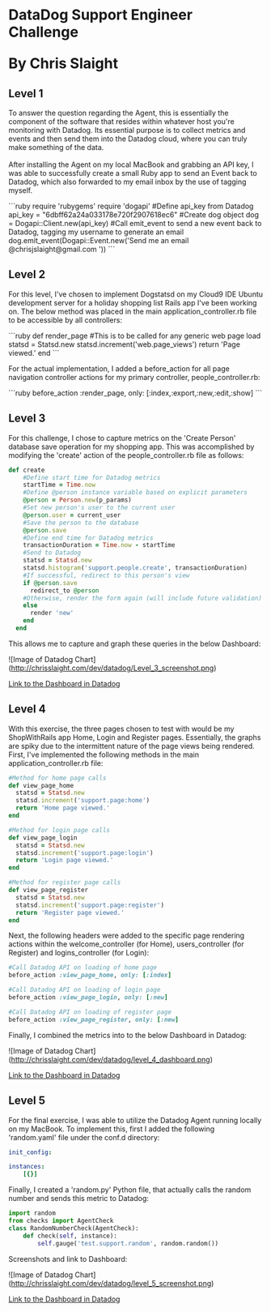 <h1>DataDog Support Engineer Challenge</p>
<p>By Chris Slaight</p>

<h2>Level 1</h2>

<p>To answer the question regarding the Agent, this is essentially the component of the software that resides within whatever host you're monitoring with Datadog. Its essential purpose is to collect metrics and events and then send them into the Datadog cloud, where you can truly make something of the data.
<br><br>
After installing the Agent on my local MacBook and grabbing an API key, I was able to successfully create a small Ruby app to send an Event back to Datadog, which also forwarded to my email inbox by the use of tagging myself.
</p>
```ruby
require 'rubygems'
require 'dogapi'
#Define api_key from Datadog
api_key = "6dbff62a24a033178e720f2907618ec6"
#Create dog object
dog = Dogapi::Client.new(api_key)
#Call emit_event to send a new event back to Datadog, tagging my username to generate an email
dog.emit_event(Dogapi::Event.new('Send me an email @chrisjslaight@gmail.com '))
```

<h2>Level 2</h2>

<p>For this level, I've chosen to implement Dogstatsd on my Cloud9 IDE Ubuntu development server for a holiday shopping list Rails app I've been working on. The below method was placed in the main application_controller.rb file to be accessible by all controllers:</p>
```ruby
def render_page
	#This is to be called for any generic web page load
	statsd = Statsd.new
	statsd.increment('web.page_views')
	return 'Page viewed.'
end
```
<p>For the actual implementation, I added a before_action for all page navigation controller actions for my primary controller, people_controller.rb:</p>
```ruby
before_action :render_page, only: [:index,:export,:new,:edit,:show]
```
<h2>Level 3</h2>

<p>For this challenge, I chose to capture metrics on the 'Create Person' database save operation for my shopping app. This was accomplished by modifying the 'create' action of the people_controller.rb file as follows:</p>

```ruby
def create
    #Define start time for Datadog metrics
    startTime = Time.now
    #Define @person instance variable based on explicit parameters
    @person = Person.new(p_params)
    #Set new person's user to the current user
    @person.user = current_user
    #Save the person to the database
    @person.save
    #Define end time for Datadog metrics
    transactionDuration = Time.now - startTime
    #Send to Datadog
    statsd = Statsd.new
    statsd.histogram('support.people.create', transactionDuration)
    #If successful, redirect to this person's view
    if @person.save
      redirect_to @person
    #Otherwise, render the form again (will include future validation)
    else
      render 'new'
    end
  end
```

<p>This allows me to capture and graph these queries in the below Dashboard:</p>

![Image of Datadog Chart]
(http://chrisslaight.com/dev/datadog/Level_3_screenshot.png)

<a href="https://app.datadoghq.com/dash/85692/create-person-metrics">Link to the Dashboard in Datadog</a>

<h2>Level 4</h2>

<p>With this exercise, the three pages chosen to test with would be my ShopWithRails app Home, Login and Register pages. Essentially, the graphs are spiky due to the intermittent nature of the page views being rendered. First, I've implemented the following methods in the main application_controller.rb file:</p>

```ruby
#Method for home page calls
def view_page_home
  statsd = Statsd.new
  statsd.increment('support.page:home')
  return 'Home page viewed.'
end

#Method for login page calls
def view_page_login
  statsd = Statsd.new
  statsd.increment('support.page:login')
  return 'Login page viewed.'
end

#Method for register page calls
def view_page_register
  statsd = Statsd.new
  statsd.increment('support.page:register')
  return 'Register page viewed.'
end
```

<p>Next, the following headers were added to the specific page rendering actions within the welcome_controller (for Home), users_controller (for Register) and logins_controller (for Login): </p>

```ruby
#Call Datadog API on loading of home page
before_action :view_page_home, only: [:index]
```

```ruby
#Call Datadog API on loading of login page
before_action :view_page_login, only: [:new]
```

```ruby
#Call Datadog API on loading of register page
before_action :view_page_register, only: [:new]
```
<p>Finally, I combined the metrics into to the below Dashboard in Datadog:</p>

![Image of Datadog Chart]
(http://chrisslaight.com/dev/datadog/level_4_dashboard.png)

<a href="https://app.datadoghq.com/dash/85603/homeloginregister-page-views">Link to the Dashboard in Datadog</a>

<h2>Level 5</h2>

<p>For the final exercise, I was able to utilize the Datadog Agent running locally on my MacBook. To implement this, first I added the following 'random.yaml' file under the conf.d directory:</p>

```yaml
init_config:

instances:
    [{}]
```

<p>Finally, I created a 'random.py' Python file, that actually calls the random number and sends this metric to Datadog:</p>

```python
import random
from checks import AgentCheck
class RandomNumberCheck(AgentCheck):
    def check(self, instance):
        self.gauge('test.support.random', random.random())
```

<p>Screenshots and link to Dashboard:</p>

![Image of Datadog Chart]
(http://chrisslaight.com/dev/datadog/level_5_screenshot.png)

<a href="https://app.datadoghq.com/dash/86562/random-number-from-mbp">Link to the Dashboard in Datadog</a>